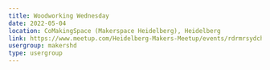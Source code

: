 ```yaml
---
title: Woodworking Wednesday
date: 2022-05-04
location: CoMakingSpace (Makerspace Heidelberg), Heidelberg
link: https://www.meetup.com/Heidelberg-Makers-Meetup/events/rdrmrsydchbgb/
usergroup: makershd
type: usergroup
---
```

